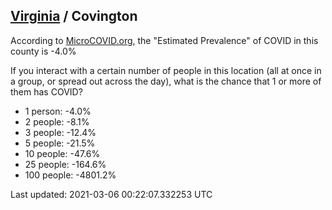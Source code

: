
## [Virginia](/united-states/virginia) / Covington

According to [MicroCOVID.org](http://microcovid.org),
the "Estimated Prevalence" of COVID in this county is -4.0%

If you interact with a certain number of people in this location
(all at once in a group, or spread out across the day), what is the chance that
1 or more of them has COVID?

- 1 person: -4.0%
- 2 people: -8.1%
- 3 people: -12.4%
- 5 people: -21.5%
- 10 people: -47.6%
- 25 people: -164.6%
- 100 people: -4801.2%

Last updated: 2021-03-06 00:22:07.332253 UTC
